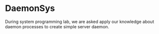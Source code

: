 DaemonSys
=========

During system programming lab, we are asked apply our knowledge about daemon processes to create simple server daemon.
